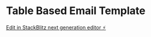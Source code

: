 # Table Based Email Template

[Edit in StackBlitz next generation editor ⚡️](https://stackblitz.com/~/github.com/eastcoastdeveloper/email-html-template)
